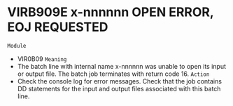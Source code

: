 # VIRB909E x-nnnnnn OPEN ERROR, EOJ REQUESTED
`Module`
- VIR0B09
`Meaning`
- The batch line with internal name x-nnnnnn was unable to open its input or output file. The batch job terminates with return code 16.
`Action`
- Check the console log for error messages. Check that the job contains DD statements for the input and output files associated with this batch line.
